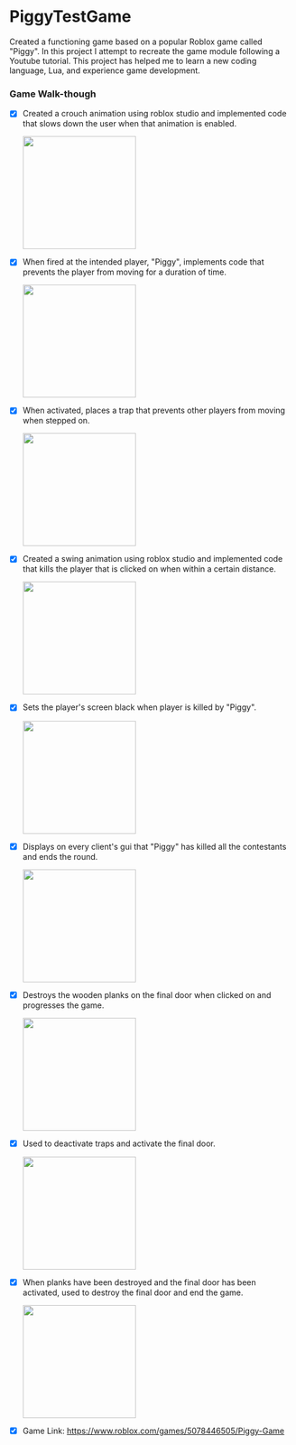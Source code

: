# PiggyTestGame
Created a functioning game based on a popular Roblox game called "Piggy". In this project I attempt to recreate the game module following a Youtube tutorial. This project has helped me to learn a new coding language, Lua, and experience game development. 


### Game Walk-though

- [x] Created a crouch animation using roblox studio and implemented code that slows down the user when that animation is enabled.

  <img src="https://media.giphy.com/media/lPFgpFrk3YJkFvkn21/giphy.gif" width=200><br>

- [x] When fired at the intended player, "Piggy", implements code that prevents the player from moving for a duration of time.

  <img src="https://media.giphy.com/media/JsVlOY5JVFds1G10Xm/giphy.gif" width=200><br>

- [x] When activated, places a trap that prevents other players from moving when stepped on.

  <img src="https://media.giphy.com/media/jovxgWQJtcfU95TX7P/giphy.gif" width=200><br>
  
- [x] Created a swing animation using roblox studio and implemented code that kills the player that is clicked on when within a certain distance.

  <img src="https://media.giphy.com/media/mAP8RzjZ4P5PXLwVJp/giphy.gif" width=200><br>
  
- [x] Sets the player's screen black when player is killed by "Piggy".

  <img src="https://media.giphy.com/media/Y48JLdYSC9j6qCkkXT/giphy.gif" width=200><br>
  
- [x] Displays on every client's gui that "Piggy" has killed all the contestants and ends the round.

  <img src="https://media.giphy.com/media/loFswyq2u8hWdz7vH9/giphy.gif" width=200><br>
  
- [x] Destroys the wooden planks on the final door when clicked on and progresses the game.

  <img src="https://media.giphy.com/media/LnR438QtBaaJxwl56x/giphy.gif" width=200><br>
  
- [x] Used to deactivate traps and activate the final door.

  <img src="https://media.giphy.com/media/j0XPSf2a8rJUfOrWW7/giphy.gif" width=200><br>
  
- [x] When planks have been destroyed and the final door has been activated, used to destroy the final door and end the game.

  <img src="https://media.giphy.com/media/l0WzavVHfnShTwLnQ6/giphy.gif" width=200><br>

- [x] Game Link: https://www.roblox.com/games/5078446505/Piggy-Game
